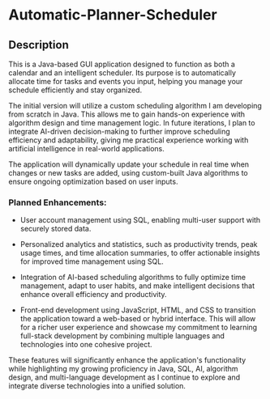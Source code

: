 # Automatic-Planner-Scheduler
## Description
This is a Java-based GUI application designed to function as both a calendar and an intelligent scheduler. Its purpose is to automatically allocate time for tasks and events you input, helping you manage your schedule efficiently and stay organized.

The initial version will utilize a custom scheduling algorithm I am developing from scratch in Java. This allows me to gain hands-on experience with algorithm design and time management logic. In future iterations, I plan to integrate AI-driven decision-making to further improve scheduling efficiency and adaptability, giving me practical experience working with artificial intelligence in real-world applications.

The application will dynamically update your schedule in real time when changes or new tasks are added, using custom-built Java algorithms to ensure ongoing optimization based on user inputs.

### Planned Enhancements:
- User account management using SQL, enabling multi-user support with securely stored data.

- Personalized analytics and statistics, such as productivity trends, peak usage times, and time allocation summaries, to offer actionable insights for improved time management using SQL.

- Integration of AI-based scheduling algorithms to fully optimize time management, adapt to user habits, and make intelligent decisions that enhance overall efficiency and productivity.

- Front-end development using JavaScript, HTML, and CSS to transition the application toward a web-based or hybrid interface. This will allow for a richer user experience and showcase my commitment to learning full-stack development by combining multiple languages and technologies into one cohesive project.

These features will significantly enhance the application's functionality while highlighting my growing proficiency in Java, SQL, AI, algorithm design, and multi-language development as I continue to explore and integrate diverse technologies into a unified solution.


